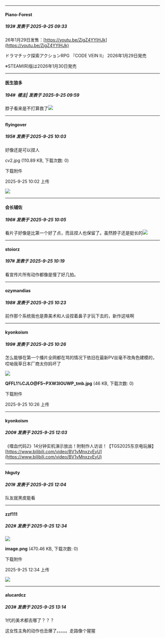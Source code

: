 ﻿
*****

####  Piano-Forest  
##### 193#       发表于 2025-9-25 09:33

26年1月29日发售：[https://youtu.be/ZjgZ4YYlHJk](https://youtu.be/ZjgZ4YYlHJk)

ドラマチック探索アクションRPG 『CODE VEIN II』 2026年1月29日発売

※STEAM(R)版は2026年1月30日発売


*****

####  医生狼多  
##### 194#         楼主| 发表于 2025-9-25 09:59

脖子看来是不打算救了<img src="https://static.stage1st.com/image/smiley/face2017/037.png" referrerpolicy="no-referrer">


*****

####  flyingover  
##### 195#       发表于 2025-9-25 10:03

好像还是可以捏人

cv2.jpg
(110.89 KB, 下载次数: 0)

下载附件

2025-9-25 10:02 上传

<img src="https://img.stage1st.com/forum/202509/25/100253zfpkz8ffdfcn4ktl.jpg" referrerpolicy="no-referrer">

*****

####  会长辅佐  
##### 196#       发表于 2025-9-25 10:05

看片子好像是比第一个好了点，而且捏人也保留了。虽然脖子还是挺长的<img src="https://static.stage1st.com/image/smiley/face2017/002.png" referrerpolicy="no-referrer">


*****

####  stoiorz  
##### 197#       发表于 2025-9-25 10:19

看宣传片所有动作都像是慢了好几拍。


*****

####  ozymandias  
##### 198#       发表于 2025-9-25 10:23

前作那个系统我也是靠美术和人设捏着鼻子才玩下去的，新作这啥啊


*****

####  kyonkoism  
##### 199#       发表于 2025-9-25 10:26

怎么能够在第一个播片全网都在骂的情况下依旧在最新PV丝毫不改角色建模的，哎呦我草日本厂商太你妈坏了

<img src="https://img.stage1st.com/forum/202509/25/102612feo2f05o2h0c7esx.jpg" referrerpolicy="no-referrer">

<strong>QFFL1%CJLO@F5~PXW3IOUWP_tmb.jpg</strong> (46 KB, 下载次数: 0)

下载附件

2025-9-25 10:26 上传


*****

####  kyonkoism  
##### 200#       发表于 2025-9-25 12:03

《噬血代码2》14分钟实机演示放出！附制作人访谈！【TGS2025东京电玩展】
[https://www.bilibili.com/video/BV1vMnxzvEyU](https://www.bilibili.com/video/BV1vMnxzvEyU)


*****

####  hkguty  
##### 201#       发表于 2025-9-25 12:04

队友就黑皮能看


*****

####  zzf111  
##### 202#       发表于 2025-9-25 12:34

<img src="https://img.stage1st.com/forum/202509/25/123430vh0690j6f6d6dfdc.png" referrerpolicy="no-referrer">

<strong>image.png</strong> (470.46 KB, 下载次数: 0)

下载附件

2025-9-25 12:34 上传

<img src="https://static.stage1st.com/image/smiley/face2017/019.png" referrerpolicy="no-referrer">


*****

####  alucardcz  
##### 203#       发表于 2025-9-25 13:14

1代的美术都去哪了？？？

这女性主角的动作也丑爆了。。。。。走路像个猩猩

